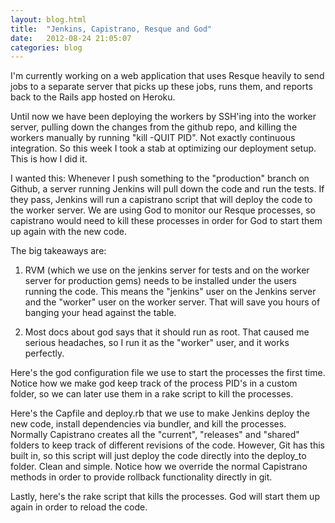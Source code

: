 ```yaml
---
layout: blog.html
title:  "Jenkins, Capistrano, Resque and God"
date:   2012-08-24 21:05:07
categories: blog
---
```


I'm currently working on a web application that uses Resque heavily to send jobs to a separate server that picks up these jobs, runs them, and reports back to the Rails app hosted on Heroku.

Until now we have been deploying the workers by SSH'ing into the worker server, pulling down the changes from the github repo, and killing the workers manually by running "kill -QUIT PID". Not exactly continuous integration. So this week I took a stab at optimizing our deployment setup. This is how I did it.

I wanted this: Whenever I push something to the "production" branch on Github, a server running Jenkins will pull down the code and run the tests. If they pass, Jenkins will run a capistrano script that will deploy the code to the worker server. We are using God to monitor our Resque processes, so capistrano would need to kill these processes in order for God to start them up again with the new code.

The big takeaways are:

1) RVM (which we use on the jenkins server for tests and on the worker server for production gems) needs to be installed under the users running the code. This means the "jenkins" user on the Jenkins server and the "worker" user on the worker server. That will save you hours of banging your head against the table.

2) Most docs about god says that it should run as root. That caused me serious headaches, so I run it as the "worker" user, and it works perfectly.

Here's the god configuration file we use to start the processes the first time. Notice how we make god keep track of the process PID's in a custom folder, so we can later use them in a rake script to kill the processes.

<div class="wide-750">
  <script src="https://gist.github.com/3455396.js?file=god.rb"> </script>
</div>

Here's the Capfile and deploy.rb that we use to make Jenkins deploy the new code, install dependencies via bundler, and kill the processes. Normally Capistrano creates all the "current", "releases" and "shared" folders to keep track of different revisions of the code. However, Git has this built in, so this script will just deploy the code directly into the deploy_to folder. Clean and simple. Notice how we override the normal Capistrano methods in order to provide rollback functionality directly in git.

<div class="wide-750">
  <script src="https://gist.github.com/3455396.js?file=Capfile"> </script>
</div>

<div class="wide-750">
  <script src="https://gist.github.com/3455396.js?file=deploy.rb"> </script>
</div>

Lastly, here's the rake script that kills the processes. God will start them up again in order to reload the code.

<div class="wide-750">
  <script src="https://gist.github.com/3455396.js?file=Rakefile"> </script>
</div>
